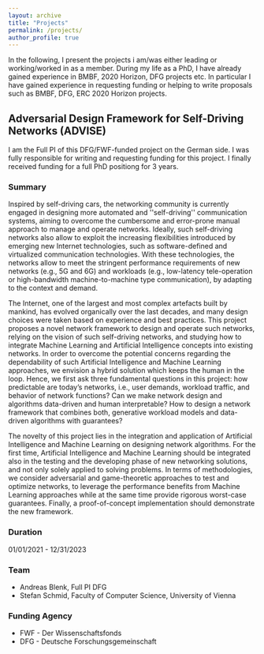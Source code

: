 ```yaml
---
layout: archive
title: "Projects"
permalink: /projects/
author_profile: true
---
```


In the following, I present the projects i am/was either leading or working/worked in as a member. During my life as a PhD, I have already gained experience in BMBF, 2020 Horizon, DFG projects etc. In particular I have gained experience in requesting funding or helping to write proposals such as BMBF, DFG, ERC 2020 Horizon projects.

## Adversarial Design Framework for Self-Driving Networks (ADVISE)
I am the Full PI of this DFG/FWF-funded project on the German side. I was fully responsible for writing and requesting funding for this project. I finally received funding for a full PhD positiong for 3 years.

### Summary
Inspired by self-driving cars, the networking community is currently engaged in designing more automated and ''self-driving'' communication systems, aiming to overcome the cumbersome and error-prone manual approach to manage and operate networks. Ideally, such self-driving networks also allow to exploit the increasing flexibilities introduced by emerging new Internet technologies, such as software-defined and virtualized communication technologies. With these technologies, the networks allow to meet the stringent performance requirements of new networks (e.g., 5G and 6G) and workloads (e.g., low-latency tele-operation or high-bandwidth machine-to-machine type communication), by adapting to the context and demand.

The Internet, one of the largest and most complex artefacts built by mankind, has evolved organically over the last decades, and many design choices were taken based on experience and best practices. This project proposes a novel network framework to design and operate such networks, relying on the vision of such self-driving networks, and studying how to integrate Machine Learning and Artificial Intelligence concepts into existing networks. In order to overcome the potential concerns regarding the dependability of such Artificial Intelligence and Machine Learning approaches, we envision a hybrid solution which keeps the human in the loop. Hence, we first ask three fundamental questions in this project: how predictable are today’s networks, i.e., user demands, workload traffic, and behavior of network functions? Can we make network design and algorithms data-driven and human interpretable? How to design a network framework that combines both, generative workload models and data-driven algorithms with guarantees?

The novelty of this project lies in the integration and application of Artificial Intelligence and Machine Learning on designing network algorithms. For the first time, Artificial Intelligence and Machine Learning should be integrated also in the testing and the developing phase of new networking solutions, and not only solely applied to solving problems. In terms of methodologies, we consider adversarial and game-theoretic approaches to test and optimize networks, to leverage the performance benefits from Machine Learning approaches while at the same time provide rigorous worst-case guarantees. Finally, a proof-of-concept implementation should demonstrate the new framework.

### Duration
01/01/2021 - 12/31/2023

### Team
- Andreas Blenk, Full PI DFG
- Stefan Schmid, Faculty of Computer Science, University of Vienna

### Funding Agency
- FWF - Der Wissenschaftsfonds
- DFG - Deutsche Forschungsgemeinschaft
